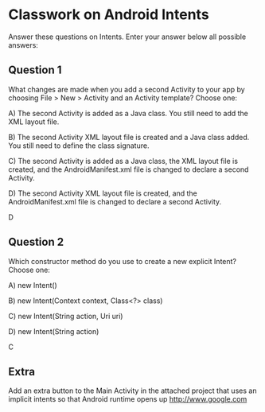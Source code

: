 # Classwork on Android Intents

Answer these questions on Intents. Enter your answer below all possible answers:

## Question 1
What changes are made when you add a second Activity to your app by choosing File > New > Activity and an Activity template? Choose one:

A) The second Activity is added as a Java class. You still need to add the XML layout file.

B) The second Activity XML layout file is created and a Java class added. You still need to define the class signature.

C) The second Activity is added as a Java class, the XML layout file is created, and the AndroidManifest.xml file is changed to declare a second Activity.

D) The second Activity XML layout file is created, and the AndroidManifest.xml file is changed to declare a second Activity.



D
## Question 2
Which constructor method do you use to create a new explicit Intent? Choose one:

A) new Intent()

B) new Intent(Context context, Class<?> class)

C) new Intent(String action, Uri uri)

D) new Intent(String action)

 C

## Extra
Add an extra button to the Main Activity in the attached project that uses an implicit intents so that Android runtime opens up http://www.google.com 
